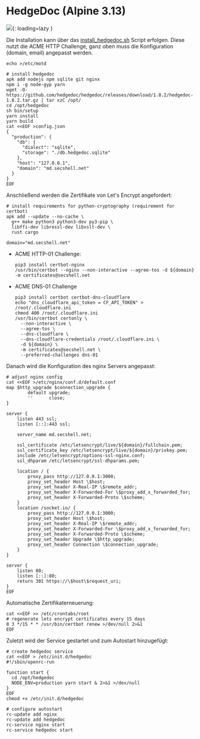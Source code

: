 # HedgeDoc (Alpine 3.13)

![](../img/services/hedgedoc.png?raw=true){: loading=lazy }

Die Installation kann über das [install_hedgedoc.sh](./hedgedoc.sh) Script erfolgen. Diese nutzt die ACME HTTP Challenge, ganz oben muss die Konfiguration (domain, email) angepasst werden.

```shell
echo >/etc/motd

# install hedgedoc
apk add nodejs npm sqlite git nginx
npm i -g node-gyp yarn
wget -O- https://github.com/hedgedoc/hedgedoc/releases/download/1.8.2/hedgedoc-1.8.2.tar.gz | tar xzC /opt/
cd /opt/hedgedoc
sh bin/setup
yarn install
yarn build
cat <<EOF >config.json
{
  "production": {
    "db": {
      "dialect": "sqlite",
      "storage": "./db.hedgedoc.sqlite"
    },
    "host": "127.0.0.1",
    "domain": "md.secshell.net"
  }
}
EOF
```

Anschließend werden die Zertifikate von Let's Encrypt angefordert:
```shell
# install requirements for python-cryptography (requirement for certbot)
apk add --update --no-cache \
  g++ make python3 python3-dev py3-pip \
  libffi-dev libressl-dev libxslt-dev \
  rust cargo

domain="md.secshell.net"
```
* ACME HTTP-01 Challenge:
  ```shell
  pip3 install certbot-nginx
  /usr/bin/certbot --nginx --non-interactive --agree-tos -d ${domain} -m certificates@secshell.net
  ```
* ACME DNS-01 Challenge
  ```shell
  pip3 install certbot certbot-dns-cloudflare
  echo "dns_cloudflare_api_token = CF_API_TOKEN" > /root/.cloudflare.ini
  chmod 400 /root/.cloudflare.ini
  /usr/bin/certbot certonly \
    --non-interactive \
    --agree-tos \
    --dns-cloudflare \
    --dns-cloudflare-credentials /root/.cloudflare.ini \
    -d ${domain} \
    -m certificates@secshell.net \
    --preferred-challenges dns-01
  ```

Danach wird die Konfiguration des nginx Servers angepasst:
```shell
# adjust nginx config
cat <<EOF >/etc/nginx/conf.d/default.conf
map $http_upgrade $connection_upgrade {
        default upgrade;
        ''      close;
}

server {
    listen 443 ssl;
    listen [::]:443 ssl;
   
    server_name md.secshell.net;

    ssl_certificate /etc/letsencrypt/live/${domain}/fullchain.pem;
    ssl_certificate_key /etc/letsencrypt/live/${domain}/privkey.pem;
    include /etc/letsencrypt/options-ssl-nginx.conf;
    ssl_dhparam /etc/letsencrypt/ssl-dhparams.pem;

    location / {
        proxy_pass http://127.0.0.1:3000;
        proxy_set_header Host \$host; 
        proxy_set_header X-Real-IP \$remote_addr; 
        proxy_set_header X-Forwarded-For \$proxy_add_x_forwarded_for; 
        proxy_set_header X-Forwarded-Proto \$scheme;
    }
    location /socket.io/ {
        proxy_pass http://127.0.0.1:3000;
        proxy_set_header Host \$host; 
        proxy_set_header X-Real-IP \$remote_addr; 
        proxy_set_header X-Forwarded-For \$proxy_add_x_forwarded_for; 
        proxy_set_header X-Forwarded-Proto \$scheme;
        proxy_set_header Upgrade \$http_upgrade;
        proxy_set_header Connection \$connection_upgrade;
    }
}

server {
    listen 80;
    listen [::]:80;
    return 301 https://\$host\$request_uri;
}
EOF
```

Automatische Zertifikaterneuerung:
```shell
cat <<EOF >> /etc/crontabs/root
# regenerate lets encrypt certificates every 15 days
0 3 */15 * * /usr/bin/certbot renew >/dev/null 2>&1
EOF
```

Zuletzt wird der Service gestartet und zum Autostart hinzugefügt:
```shell
# create hedgedoc service
cat <<EOF > /etc/init.d/hedgedoc
#!/sbin/openrc-run

function start {
  cd /opt/hedgedoc
  NODE_ENV=production yarn start & 2>&1 >/dev/null
}
EOF
chmod +x /etc/init.d/hedgedoc

# configure autostart
rc-update add nginx
rc-update add hedgedoc
rc-service nginx start
rc-service hedgedoc start
```

